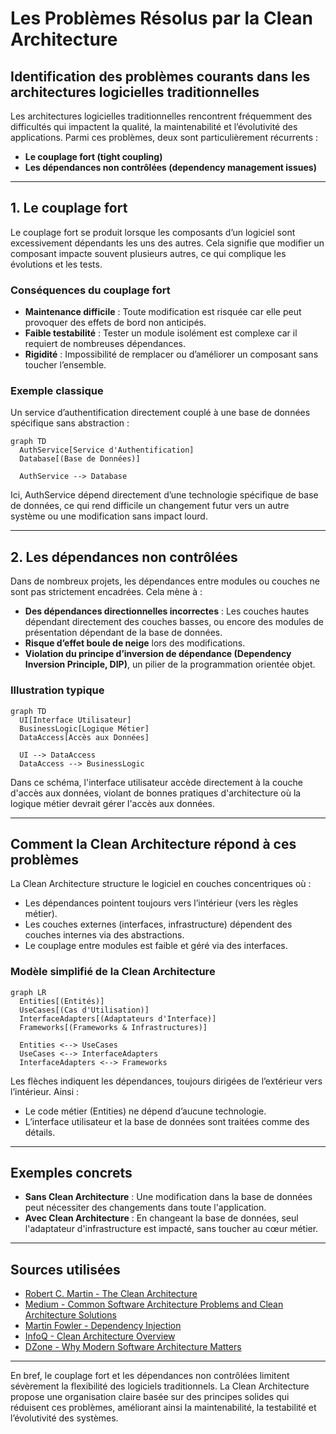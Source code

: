 # Les Problèmes Résolus par la Clean Architecture

## Identification des problèmes courants dans les architectures logicielles traditionnelles

Les architectures logicielles traditionnelles rencontrent fréquemment des difficultés qui impactent la qualité, la maintenabilité et l’évolutivité des applications. Parmi ces problèmes, deux sont particulièrement récurrents :

- **Le couplage fort (tight coupling)**
- **Les dépendances non contrôlées (dependency management issues)**

---

## 1. Le couplage fort

Le couplage fort se produit lorsque les composants d’un logiciel sont excessivement dépendants les uns des autres. Cela signifie que modifier un composant impacte souvent plusieurs autres, ce qui complique les évolutions et les tests.

### Conséquences du couplage fort

- **Maintenance difficile** : Toute modification est risquée car elle peut provoquer des effets de bord non anticipés.
- **Faible testabilité** : Tester un module isolément est complexe car il requiert de nombreuses dépendances.
- **Rigidité** : Impossibilité de remplacer ou d’améliorer un composant sans toucher l’ensemble.

### Exemple classique

Un service d’authentification directement couplé à une base de données spécifique sans abstraction :

```mermaid
graph TD
  AuthService[Service d'Authentification]
  Database[(Base de Données)]

  AuthService --> Database
```

Ici, AuthService dépend directement d’une technologie spécifique de base de données, ce qui rend difficile un changement futur vers un autre système ou une modification sans impact lourd.

---

## 2. Les dépendances non contrôlées

Dans de nombreux projets, les dépendances entre modules ou couches ne sont pas strictement encadrées. Cela mène à :

- **Des dépendances directionnelles incorrectes** : Les couches hautes dépendant directement des couches basses, ou encore des modules de présentation dépendant de la base de données.
- **Risque d’effet boule de neige** lors des modifications.
- **Violation du principe d’inversion de dépendance (Dependency Inversion Principle, DIP)**, un pilier de la programmation orientée objet.

### Illustration typique

```mermaid
graph TD
  UI[Interface Utilisateur]
  BusinessLogic[Logique Métier]
  DataAccess[Accès aux Données]

  UI --> DataAccess
  DataAccess --> BusinessLogic
```

Dans ce schéma, l'interface utilisateur accède directement à la couche d'accès aux données, violant de bonnes pratiques d'architecture où la logique métier devrait gérer l'accès aux données.

---

## Comment la Clean Architecture répond à ces problèmes

La Clean Architecture structure le logiciel en couches concentriques où :

- Les dépendances pointent toujours vers l’intérieur (vers les règles métier).
- Les couches externes (interfaces, infrastructure) dépendent des couches internes via des abstractions.
- Le couplage entre modules est faible et géré via des interfaces.

### Modèle simplifié de la Clean Architecture

```mermaid
graph LR
  Entities[(Entités)]
  UseCases[(Cas d'Utilisation)]
  InterfaceAdapters[(Adaptateurs d'Interface)]
  Frameworks[(Frameworks & Infrastructures)]

  Entities <--> UseCases
  UseCases <--> InterfaceAdapters
  InterfaceAdapters <--> Frameworks
```

Les flèches indiquent les dépendances, toujours dirigées de l’extérieur vers l’intérieur. Ainsi :

- Le code métier (Entities) ne dépend d’aucune technologie.
- L’interface utilisateur et la base de données sont traitées comme des détails.

---

## Exemples concrets

- **Sans Clean Architecture** : Une modification dans la base de données peut nécessiter des changements dans toute l'application.
- **Avec Clean Architecture** : En changeant la base de données, seul l'adaptateur d'infrastructure est impacté, sans toucher au cœur métier.

---

## Sources utilisées

- [Robert C. Martin - The Clean Architecture](https://8thlight.com/blog/uncle-bob/2012/08/13/the-clean-architecture.html)  
- [Medium - Common Software Architecture Problems and Clean Architecture Solutions](https://medium.com/swlh/common-problems-of-software-architecture-coupling-and-how-clean-architecture-addresses-them-8823b3a410e5)  
- [Martin Fowler - Dependency Injection](https://martinfowler.com/articles/injection.html)  
- [InfoQ - Clean Architecture Overview](https://www.infoq.com/articles/clean-architecture-summary/)  
- [DZone - Why Modern Software Architecture Matters](https://dzone.com/articles/why-modern-software-architecture-matters-to-you)  

---

En bref, le couplage fort et les dépendances non contrôlées limitent sévèrement la flexibilité des logiciels traditionnels. La Clean Architecture propose une organisation claire basée sur des principes solides qui réduisent ces problèmes, améliorant ainsi la maintenabilité, la testabilité et l’évolutivité des systèmes.